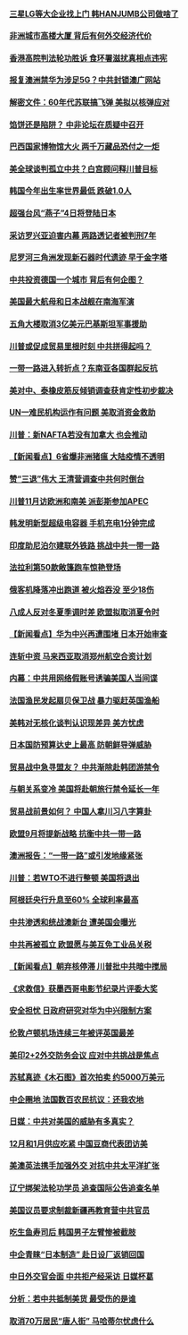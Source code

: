 #### [三星LG等大企业找上门 韩HANJUMB公司做啥了](../pages/nsc418/n10687007.md) 

#### [非洲城市高楼大厦 背后有何外交经济代价](../pages/nsc418/n10687561.md) 

#### [香港高院判法轮功胜诉 食环署滋扰真相点违宪](../pages/nsc418/n10687486.md) 

#### [报复澳洲禁华为涉足5G？中共封锁澳广网站](../pages/nsc418/n10686375.md) 

#### [解密文件：60年代苏联搞飞弹 美拟以核弹应对](../pages/nsc418/n10686843.md) 

#### [馅饼还是陷阱？ 中非论坛在质疑中召开](../pages/nsc418/n10686765.md) 

#### [巴西国家博物馆大火 两千万藏品恐付之一炬](../pages/nsc418/n10686631.md) 

#### [美全球谈判孤立中共？白宫顾问释川普目标](../pages/nsc418/n10686558.md) 

#### [韩国今年出生率世界最低 跌破1.0人](../pages/nsc418/n10685532.md) 

#### [超强台风“燕子”4日将登陆日本](../pages/nsc418/n10686357.md) 

#### [采访罗兴亚迫害内幕 两路透记者被判刑7年](../pages/nsc418/n10686180.md) 

#### [尼罗河三角洲发现新石器时代遗迹 早于金字塔](../pages/nsc418/n10685928.md) 

#### [中共投资德国一个城市 背后有何企图？](../pages/nsc418/n10685003.md) 

#### [美国最大航母和日本战舰在南海军演](../pages/nsc418/n10685158.md) 

#### [五角大楼取消3亿美元巴基斯坦军事援助](../pages/nsc418/n10685080.md) 

#### [川普或促成贸易里根时刻 中共拼得起吗？](../pages/nsc418/n10684311.md) 

#### [一带一路进入转折点？东南亚各国群起反抗](../pages/nsc418/n10684758.md) 

#### [美对中、泰橡皮筋反倾销调查获肯定性初步裁决](../pages/nsc418/n10684415.md) 

#### [UN一难民机构运作有问题 美取消资金救助](../pages/nsc418/n10684212.md) 

#### [川普：新NAFTA若没有加拿大 也会推动](../pages/nsc418/n10683996.md) 

#### [【新闻看点】6省爆非洲猪瘟 大陆疫情不透明](../pages/nsc418/n10683869.md) 

#### [赞“三退”伟大 王清营调查中共何时倒台](../pages/nsc418/n10683721.md) 

#### [川普11月访欧洲和南美 派彭斯参加APEC](../pages/nsc418/n10683571.md) 

#### [韩发明新型超级电容器 手机充电1分钟完成](../pages/nsc418/n10683504.md) 

#### [印度助尼泊尔建联外铁路 挑战中共一带一路](../pages/nsc418/n10683339.md) 

#### [法拉利第50款敞篷跑车惊艳登场](../pages/nsc418/n10683198.md) 

#### [俄客机降落冲出跑道 被火焰吞没 至少18伤](../pages/nsc418/n10683157.md) 

#### [八成人反对冬夏季调时差 欧盟拟取消夏令时](../pages/nsc418/n10682459.md) 

#### [【新闻看点】华为中兴再遭围堵 日本开始审查](../pages/nsc418/n10682086.md) 

#### [连斩中资 马来西亚取消郑州航空合资计划](../pages/nsc418/n10681985.md) 

#### [内幕：中共用网络假账号诱骗美国人当间谍](../pages/nsc418/n10681737.md) 

#### [法国渔民发起扇贝保卫战 暴力驱赶英国渔船](../pages/nsc418/n10681733.md) 

#### [美韩对无核化谈判认识现差异 美方忧虑](../pages/nsc418/n10681224.md) 

#### [日本国防预算达史上最高 防朝鲜导弹威胁](../pages/nsc418/n10681165.md) 

#### [贸易战中急寻盟友？ 中共渐除赴韩团游禁令](../pages/nsc418/n10681195.md) 

#### [与朝关系变冷 美国将赴朝旅行禁令延长一年](../pages/nsc418/n10681148.md) 

#### [贸易战前景如何？ 中国人拿川习八字算卦](../pages/nsc418/n10681076.md) 

#### [欧盟9月将提新战略 抗衡中共一带一路](../pages/nsc418/n10680513.md) 

#### [澳洲报告：“一带一路”或引发地缘紧张](../pages/nsc418/n10679674.md) 

#### [川普：若WTO不进行整顿 美国将退出](../pages/nsc418/n10679784.md) 

#### [阿根廷央行升息至60% 全球利率最高](../pages/nsc418/n10679704.md) 

#### [中共渗透和统战澳新台 遭美国会曝光](../pages/nsc418/n10676240.md) 

#### [中共再被孤立 欧盟愿与美互免工业品关税](../pages/nsc418/n10679372.md) 

#### [【新闻看点】朝弃核停滞 川普批中共暗中搅局](../pages/nsc418/n10679094.md) 

#### [《求救信》获墨西哥电影节纪录片评委大奖](../pages/nsc418/n10679081.md) 

#### [安全担忧 日政府研究对华为中兴限制方案](../pages/nsc418/n10678893.md) 

#### [伦敦卢顿机场连续三年被评英国最差](../pages/nsc418/n10679029.md) 

#### [美印2+2外交防务会议 应对中共挑战是焦点](../pages/nsc418/n10678859.md) 

#### [苏轼真迹《木石图》首次拍卖 约5000万美元](../pages/nsc418/n10678593.md) 

#### [中企圈地 法国数百农民抗议：还我农地](../pages/nsc418/n10678286.md) 

#### [日媒：中共对美国的威胁有多真实？](../pages/nsc418/n10677860.md) 

#### [12月和1月供应吃紧 中国豆商代表团访美](../pages/nsc418/n10676826.md) 

#### [美澳英法携手加强外交 对抗中共太平洋扩张](../pages/nsc418/n10676811.md) 

#### [辽宁绑架法轮功学员 追查国际公告追查名单](../pages/nsc418/n10676574.md) 

#### [美国议员要求制裁新疆再教育营中共官员](../pages/nsc418/n10677055.md) 

#### [吃生鱼寿司后 韩国男子左臂惨被截肢](../pages/nsc418/n10676813.md) 

#### [中企青睐“日本制造” 赴日设厂返销回国](../pages/nsc418/n10676533.md) 

#### [中日外交官会面 中共拒产经采访 日媒杯葛](../pages/nsc418/n10676424.md) 

#### [分析：若中共抵制美货 最受伤的是谁](../pages/nsc418/n10676261.md) 

#### [取消70万居民“唐人街” 马哈蒂尔忧虑什么](../pages/nsc418/n10676115.md) 

